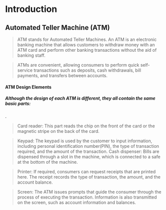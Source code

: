 # Introduction
## Automated Teller Machine (ATM)

> ATM stands for Automated Teller Machines. An ATM is an electronic banking machine that allows customers to withdraw money with an ATM card and perform other banking transactions without the aid of banking staff.

> ATMs are convenient, allowing consumers to perform quick self-service transactions such as deposits, cash withdrawals, bill payments, and transfers between accounts.

#### ATM Design Elements
##### Although the design of each ATM is different, they all contain the same basic parts:

.
> Card reader: This part reads the chip on the front of the card or the magnetic stripe on the back of the card.

>  Keypad: The keypad is used by the customer to input information, including personal identification number(PIN), the type of transaction required, and the amount of the         transaction.
> Cash dispenser: Bills are dispensed through a slot in the machine, which is connected to a safe at the bottom of the machine.

> Printer: If required, consumers can request receipts that are printed here. The receipt records the type of transaction, the amount, and the account balance.

> Screen: The ATM issues prompts that guide the consumer through the process of executing the transaction. Information is also transmitted on the screen, such as account information and balances.
